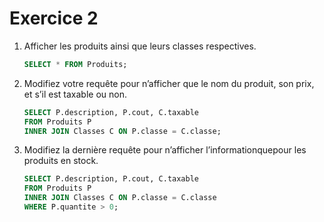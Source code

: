 # Exercice 2

1. Afficher les produits ainsi que leurs classes respectives.

    ```sql
    SELECT * FROM Produits;
    ```

2. Modifiez votre requête pour n’afficher que le nom du produit, son prix, et s’il est taxable ou non.

    ```sql
    SELECT P.description, P.cout, C.taxable 
    FROM Produits P
    INNER JOIN Classes C ON P.classe = C.classe;
    ```

3. Modifiez la dernière requête pour n’afficher l’informationquepour les produits en stock.

    ```sql
    SELECT P.description, P.cout, C.taxable 
    FROM Produits P
    INNER JOIN Classes C ON P.classe = C.classe
    WHERE P.quantite > 0;
    ```
